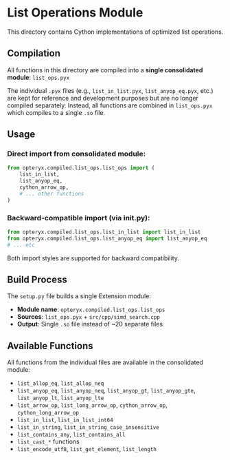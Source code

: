 # List Operations Module

This directory contains Cython implementations of optimized list operations.

## Compilation

All functions in this directory are compiled into a **single consolidated module**: `list_ops.pyx`

The individual `.pyx` files (e.g., `list_in_list.pyx`, `list_anyop_eq.pyx`, etc.) are kept for 
reference and development purposes but are no longer compiled separately. Instead, all functions 
are combined in `list_ops.pyx` which compiles to a single `.so` file.

## Usage

### Direct import from consolidated module:
```python
from opteryx.compiled.list_ops.list_ops import (
    list_in_list,
    list_anyop_eq,
    cython_arrow_op,
    # ... other functions
)
```

### Backward-compatible import (via __init__.py):
```python
from opteryx.compiled.list_ops.list_in_list import list_in_list
from opteryx.compiled.list_ops.list_anyop_eq import list_anyop_eq
# ... etc
```

Both import styles are supported for backward compatibility.

## Build Process

The `setup.py` file builds a single Extension module:
- **Module name**: `opteryx.compiled.list_ops.list_ops`
- **Sources**: `list_ops.pyx` + `src/cpp/simd_search.cpp`
- **Output**: Single `.so` file instead of ~20 separate files

## Available Functions

All functions from the individual files are available in the consolidated module:
- `list_allop_eq`, `list_allop_neq`
- `list_anyop_eq`, `list_anyop_neq`, `list_anyop_gt`, `list_anyop_gte`, `list_anyop_lt`, `list_anyop_lte`
- `list_arrow_op`, `list_long_arrow_op`, `cython_arrow_op`, `cython_long_arrow_op`
- `list_in_list`, `list_in_list_int64`
- `list_in_string`, `list_in_string_case_insensitive`
- `list_contains_any`, `list_contains_all`
- `list_cast_*` functions
- `list_encode_utf8`, `list_get_element`, `list_length`
